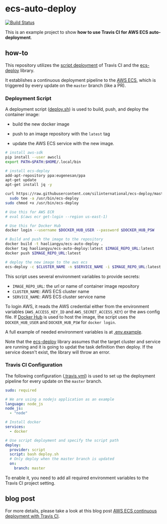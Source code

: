 # ecs-auto-deploy

[![Build Status](https://travis-ci.org/haoliangyu/ecs-auto-deploy.svg?branch=master)](https://travis-ci.org/haoliangyu/ecs-auto-deploy)

This is an example project to show **how to use Travis CI for AWS ECS auto-deployment**.

## how-to

This repository utilizes the [script deployment](https://docs.travis-ci.com/user/deployment/script/) of Travis CI and the [ecs-deploy](https://github.com/silinternational/ecs-deploy) library.

It establishes a continuous deployment pipeline to the [AWS ECS](https://aws.amazon.com/ecs/), which is triggered by every update on the `master` branch (like a PR).

### Deployment Script

A deployment script ([deploy.sh](./deploy.sh)) is used to build, push, and deploy the container image:

* build the new docker image

* push to an image repository with the `latest` tag

* update the AWS ECS service with the new image.

``` bash
# install aws-sdk
pip install --user awscli
export PATH=$PATH:$HOME/.local/bin

# install ecs-deploy
add-apt-repository ppa:eugenesan/ppa
apt-get update
apt-get install jq -y

curl https://raw.githubusercontent.com/silinternational/ecs-deploy/master/ecs-deploy | \
  sudo tee -a /usr/bin/ecs-deploy
sudo chmod +x /usr/bin/ecs-deploy

# Use this for AWS ECR
# eval $(aws ecr get-login --region us-east-1)

# Use this for Docker Hub
docker login --username $DOCKER_HUB_USER --password $DOCKER_HUB_PSW

# Build and push the image to the repository
docker build -t haoliangyu/ecs-auto-deploy .
docker tag haoliangyu/ecs-auto-deploy:latest $IMAGE_REPO_URL:latest
docker push $IMAGE_REPO_URL:latest

# deploy the new image to the aws ecs
ecs-deploy -c $CLUSTER_NAME -n $SERVICE_NAME -i $IMAGE_REPO_URL:latest
```

This script uses several environment variables to provide secrets:

* `IMAGE_REPO_URL`: the url or name of container image repository
* `CLUSTER_NAME`: AWS ECS cluster name
* `SERVICE_NAME`: AWS ECS cluster service name

To login AWS, it reads the AWS credential either from the environment variables (`AWS_ACCESS_KEY_ID` and `AWS_SECRET_ACCESS_KEY`) or the aws config file. If [Docker Hub](https://hub.docker.com) is used to host the image, the script uses the `DOCKER_HUB_USER` and `DOCKER_HUB_PSW` for `docker login`.

A full example of needed environment variables is at [.env.example](./.env.example).

Note that the [ecs-deploy](https://github.com/silinternational/ecs-deploy) library assumes that the target cluster and service are running and it is going to updat the task definition then deploy. If the service doesn't exist, the library will throw an error.

### Travis CI Configuration

The following configuration ([.travis.yml](./.travis.yml)) is used to set up the deployment pipeline for every update on the `master` branch.

``` yaml
sudo: required

# We are using a nodejs application as an example
language: node_js
node_js:
  - "node"

# Install docker
services:
  - docker

# Use script deployment and specify the script path
deploy:
  provider: script
  script: bash deploy.sh
  # Only deploy when the master branch is updated
  on:
    branch: master
```

To enable it, you need to add all required environment variables to the Travis CI project setting.

## blog post

For more details, please take a look at this blog post [AWS ECS continuous deployment with Travis CI](https://haoliangyu.github.io/blog/2018/03/19/AWS-ECS-auto-deployment-with-Travis-CI/).
